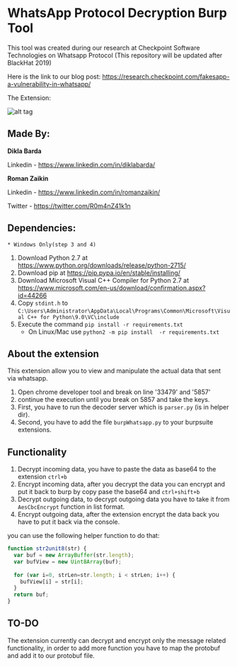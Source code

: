 # WhatsApp Protocol Decryption Burp Tool

This tool was created during our research at Checkpoint Software Technologies on Whatsapp Protocol (This repository will be updated after BlackHat 2019)

Here is the link to our blog post: https://research.checkpoint.com/fakesapp-a-vulnerability-in-whatsapp/

The Extension:

![alt tag](https://raw.githubusercontent.com/romanzaikin/BurpExtension-WhatsApp-Decryption-CheckPoint/master/tool.png)


Made By:
---------------

__Dikla Barda__

Linkedin - https://www.linkedin.com/in/diklabarda/ 


__Roman Zaikin__

Linkedin - https://www.linkedin.com/in/romanzaikin/

Twitter -  https://twitter.com/R0m4nZ41k1n


Dependencies:
---------------
	* Windows Only(step 3 and 4)
1) Download Python 2.7 at https://www.python.org/downloads/release/python-2715/
2) Download pip at https://pip.pypa.io/en/stable/installing/
3) Download Microsoft Visual C++ Compiler for Python 2.7 at https://www.microsoft.com/en-us/download/confirmation.aspx?id=44266
2) Copy `stdint.h` to `C:\Users\Administrator\AppData\Local\Programs\Common\Microsoft\Visual C++ for Python\9.0\VC\include`
5) Execute the command `pip install -r requirements.txt`
    * On Linux/Mac use `python2 -m pip install  -r requirements.txt`


About the extension
---------------

This extension allow you to view and manipulate the actual data that sent via whatsapp.
1) Open chrome developer tool and break on line '33479' and '5857' 
2) continue the execution until you break on 5857 and take the keys.
3) First, you have to run the decoder server which is `parser.py` (is in helper dir).
4) Second, you have to add the file `burpWhatsapp.py` to your burpsuite extensions.

Functionality
---------------

1) Decrypt incoming data, you have to paste the data as base64 to the extension `ctrl+b`
2) Encrypt incoming data, after you decrypt the data you can encrypt and put it back to burp by copy pase the base64 and `ctrl+shift+b`
3) Decrypt outgoing data, to decrypt outgoing data you have to take it from `AesCbcEncrypt` function in list format.
4) Encrypt outgoing data, after the extension encrypt the data back you have to put it back via the console.

you can use the following helper function to do that:

```js
function str2unit8(str) {
  var buf = new ArrayBuffer(str.length);
  var bufView = new Uint8Array(buf);
  
  for (var i=0, strLen=str.length; i < strLen; i++) {
    bufView[i] = str[i];
  }
  return buf;
}
```

TO-DO
---------------

The extension currently can decrypt and encrypt only the message related functionality, in order to add more function you have to map the protobuf
and add it to our protobuf file.



